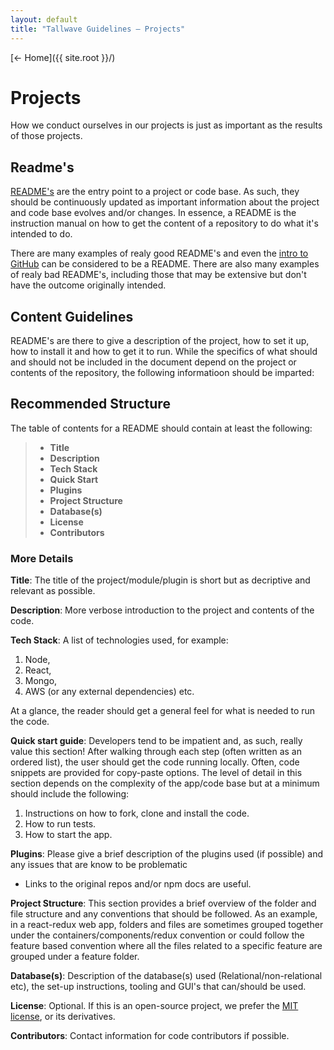```yaml
---
layout: default
title: "Tallwave Guidelines — Projects"
---
```


[&larr; Home]({{ site.root }}/)

# Projects
How we conduct ourselves in our projects is just as important as the results of those projects. 

## Readme's
[README's](https://en.wikipedia.org/wiki/README) are the entry point to a project or code base. As such, they should be continuously updated as important information about the project and code base evolves and/or changes. In essence, a README is the instruction manual on how to get the content of a repository to do what it's intended to do.

There are many examples of realy good README's and even the [intro to GitHub](https://guides.github.com/activities/hello-world/) can be considered to be a README. There are also many examples of realy bad README's, including those that may be extensive but don't have the outcome originally intended.

## Content Guidelines
README's are there to give a description of the project, how to set it up, how to install it and how to get it to run.
While the specifics of what should and should not be included in the document depend on the project or contents of the repository, the following informatioon should be imparted:

## Recommended Structure
The table of contents for a README should contain at least the following:
> * **Title**
> * **Description**
> * **Tech Stack**
> * **Quick Start**
> * **Plugins**
> * **Project Structure**
> * **Database(s)**
> * **License**
> * **Contributors**

### More Details

**Title**: The title of the project/module/plugin is short but as decriptive and relevant as possible. 

**Description**: More verbose introduction to the project and contents of the code.

**Tech Stack**: A list of technologies used, for example:

1. Node, 
2. React, 
3. Mongo, 
4. AWS (or any external dependencies) etc.
 
At a glance, the reader should get a general feel for what is needed to run the code.

**Quick start guide**: Developers tend to be impatient and, as such, really value this section! After walking through each step (often written as an ordered list), the user should get the code running locally. Often, code snippets are provided for copy-paste options. The level of detail in this section depends on the complexity of the app/code base but at a minimum should include the following:

1. Instructions on how to fork, clone and install the code.
2. How to run tests.
3. How to start the app.

**Plugins**: Please give a brief description of the plugins used (if possible) and any issues that are know to be problematic
 - Links to the original repos and/or npm docs are useful.

**Project Structure**: This section provides a brief overview of the folder and file structure and any conventions that should be followed. As an example, in a react-redux web app, folders and files are sometimes grouped together under the containers/components/redux convention or could follow the feature based convention where all the files related to a specific feature are grouped under a feature folder.

**Database(s)**: Description of the database(s) used (Relational/non-relational etc), the set-up instructions, tooling and GUI's that can/should be used.

**License**: Optional. If this is an open-source project, we prefer the [MIT license](https://opensource.org/licenses/MIT), or its derivatives. 

**Contributors**: Contact information for code contributors if possible.